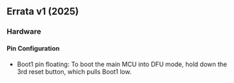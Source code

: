 ## Errata v1 (2025)

### Hardware

#### Pin Configuration
- Boot1 pin floating: To boot the main MCU into DFU mode, hold down the 3rd reset button, which pulls Boot1 low.

